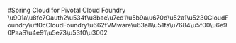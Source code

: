 #Spring Cloud for Pivotal Cloud Foundry
\u901a\u8fc7Oauth2\u534f\u8bae\u7ed1\u5b9a\u670d\u52a1\u5230CloudFoundry\uff0cCloudFoundry\u662fVMware\u63a8\u51fa\u7684\u5f00\u6e90PaaS\u4e91\u5e73\u53f0\u3002
